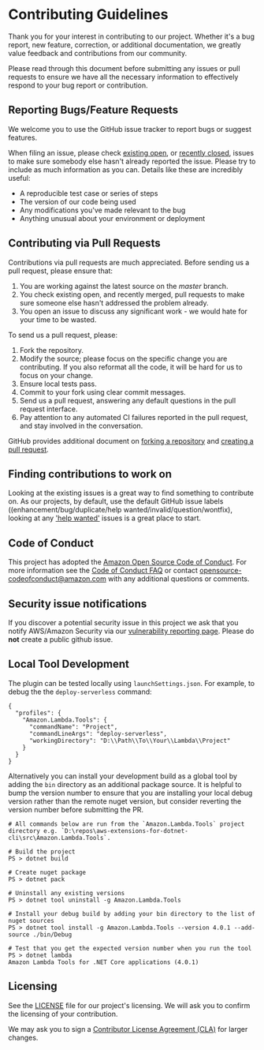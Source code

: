 # Contributing Guidelines

Thank you for your interest in contributing to our project. Whether it's a bug report, new feature, correction, or additional 
documentation, we greatly value feedback and contributions from our community.

Please read through this document before submitting any issues or pull requests to ensure we have all the necessary 
information to effectively respond to your bug report or contribution.


## Reporting Bugs/Feature Requests

We welcome you to use the GitHub issue tracker to report bugs or suggest features.

When filing an issue, please check [existing open](https://github.com/aws/aws-extensions-for-dotnet-cli/issues), or [recently closed](https://github.com/aws/aws-extensions-for-dotnet-cli/issues?utf8=%E2%9C%93&q=is%3Aissue%20is%3Aclosed%20), issues to make sure somebody else hasn't already 
reported the issue. Please try to include as much information as you can. Details like these are incredibly useful:

* A reproducible test case or series of steps
* The version of our code being used
* Any modifications you've made relevant to the bug
* Anything unusual about your environment or deployment


## Contributing via Pull Requests
Contributions via pull requests are much appreciated. Before sending us a pull request, please ensure that:

1. You are working against the latest source on the *master* branch.
2. You check existing open, and recently merged, pull requests to make sure someone else hasn't addressed the problem already.
3. You open an issue to discuss any significant work - we would hate for your time to be wasted.

To send us a pull request, please:

1. Fork the repository.
2. Modify the source; please focus on the specific change you are contributing. If you also reformat all the code, it will be hard for us to focus on your change.
3. Ensure local tests pass.
4. Commit to your fork using clear commit messages.
5. Send us a pull request, answering any default questions in the pull request interface.
6. Pay attention to any automated CI failures reported in the pull request, and stay involved in the conversation.

GitHub provides additional document on [forking a repository](https://help.github.com/articles/fork-a-repo/) and 
[creating a pull request](https://help.github.com/articles/creating-a-pull-request/).


## Finding contributions to work on
Looking at the existing issues is a great way to find something to contribute on. As our projects, by default, use the default GitHub issue labels ((enhancement/bug/duplicate/help wanted/invalid/question/wontfix), looking at any ['help wanted'](https://github.com/aws/aws-extensions-for-dotnet-cli/labels/help%20wanted) issues is a great place to start. 


## Code of Conduct
This project has adopted the [Amazon Open Source Code of Conduct](https://aws.github.io/code-of-conduct). 
For more information see the [Code of Conduct FAQ](https://aws.github.io/code-of-conduct-faq) or contact 
opensource-codeofconduct@amazon.com with any additional questions or comments.


## Security issue notifications
If you discover a potential security issue in this project we ask that you notify AWS/Amazon Security via our [vulnerability reporting page](http://aws.amazon.com/security/vulnerability-reporting/). Please do **not** create a public github issue.

## Local Tool Development
The plugin can be tested locally using `launchSettings.json`. For example, to debug the the `deploy-serverless` command:
```
{
  "profiles": {
    "Amazon.Lambda.Tools": {
      "commandName": "Project",
      "commandLineArgs": "deploy-serverless",
      "workingDirectory": "D:\\Path\\To\\Your\\Lambda\\Project"
    }
  }
}
```

Alternatively you can install your development build as a global tool by adding the `bin` directory as an additional package source. 
It is helpful to bump the version number to ensure that you are installing your local debug version rather than the remote nuget version, but consider reverting the version number before submitting the PR.

```
# All commands below are run from the `Amazon.Lambda.Tools` project directory e.g. `D:\repos\aws-extensions-for-dotnet-cli\src\Amazon.Lambda.Tools`.

# Build the project
PS > dotnet build

# Create nuget package
PS > dotnet pack

# Uninstall any existing versions
PS > dotnet tool uninstall -g Amazon.Lambda.Tools

# Install your debug build by adding your bin directory to the list of nuget sources
PS > dotnet tool install -g Amazon.Lambda.Tools --version 4.0.1 --add-source ./bin/Debug 

# Test that you get the expected version number when you run the tool
PS > dotnet lambda
Amazon Lambda Tools for .NET Core applications (4.0.1)
```

## Licensing

See the [LICENSE](https://github.com/aws/aws-extensions-for-dotnet-cli/blob/master/LICENSE) file for our project's licensing. We will ask you to confirm the licensing of your contribution.

We may ask you to sign a [Contributor License Agreement (CLA)](http://en.wikipedia.org/wiki/Contributor_License_Agreement) for larger changes.
